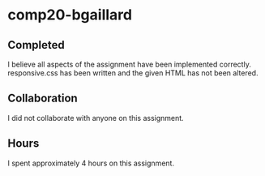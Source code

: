 # comp20-bgaillard

Completed
--------------
I believe all aspects of the assignment have been implemented correctly. responsive.css has been written and the given HTML has not been altered.

Collaboration
--------------
I did not collaborate with anyone on this assignment.

Hours
--------------
I spent approximately 4 hours on this assignment.